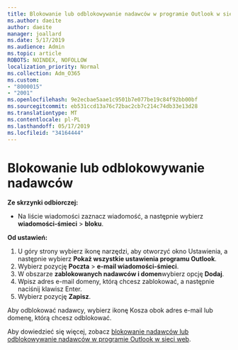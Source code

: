 ```yaml
---
title: Blokowanie lub odblokowywanie nadawców w programie Outlook w sieci web
ms.author: daeite
author: daeite
manager: joallard
ms.date: 5/17/2019
ms.audience: Admin
ms.topic: article
ROBOTS: NOINDEX, NOFOLLOW
localization_priority: Normal
ms.collection: Adm_O365
ms.custom:
- "8000015"
- "2001"
ms.openlocfilehash: 9e2ecbae5aae1c9501b7e077be19c84f92bb00bf
ms.sourcegitcommit: eb531ccd13a76c72bac2cb7c214c74db33e13d28
ms.translationtype: MT
ms.contentlocale: pl-PL
ms.lasthandoff: 05/17/2019
ms.locfileid: "34164444"
---
```

# <a name="block-or-unblock-senders"></a>Blokowanie lub odblokowywanie nadawców

**Ze skrzynki odbiorczej:**

- Na liście wiadomości zaznacz wiadomość, a następnie wybierz **wiadomości-śmieci** > **bloku**.

**Od ustawień:**

1. U góry strony wybierz ikonę narzędzi, aby otworzyć okno Ustawienia, a następnie wybierz **Pokaż wszystkie ustawienia programu Outlook**.
2. Wybierz pozycję **Poczta** > **e-mail wiadomości-śmieci**.
3. W obszarze **zablokowanych nadawców i domen**wybierz opcję **Dodaj**.
4. Wpisz adres e-mail domeny, którą chcesz zablokować, a następnie naciśnij klawisz Enter.
5. Wybierz pozycję **Zapisz**.

Aby odblokować nadawcy, wybierz ikonę Kosza obok adres e-mail lub domenę, którą chcesz odblokować.

Aby dowiedzieć się więcej, zobacz [blokowanie nadawców lub odblokowywanie nadawców w programie Outlook w sieci web](https://support.office.com/article/9bf812d4-6995-4d19-901a-76d6e26939b0).